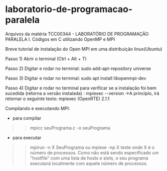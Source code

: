 # laboratorio-de-programacao-paralela
Arquivos da matéria TCC00344 - LABORATÓRIO DE PROGRAMAÇÃO PARALELA I. Códigos em C utilizando OpenMP e MPI

Breve tutorial de instalação do Open MPI em uma distribuição linux(Ubuntu)

Passo 1) Abrir o terminal (Ctrl + Alt + T)

Passo 2) Digitar e rodar no terminal: sudo add-apt-repository universe

Passo 3) Digitar e rodar no terminal: sudo apt install libopenmpi-dev

Passo 4) Digitar e rodar no terminal para verificar se a instalação foi bem sucedida (retorna a versão instalada) : mpiexec --version
->A princípio, irá retornar o seguinte texto: mpiexec (OpenRTE) 2.1.1

Compilando e executando MPI:
- para compilar
>> mpicc seuPrograma.c -o seuPrograma
- para executar
>> mpirun -n X SeuPrograma
ou
>> mpiexe -np X teste
onde X é o número de processos. Como não está sendo especificado um "hostfile" com uma lista de hosts e slots, o seu programa executará localmente com aquele número de processos.
